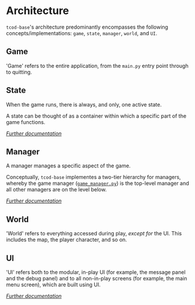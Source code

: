 # Architecture

`tcod-base`'s architecture predominantly encompasses the following concepts/implementations: `game`, `state`, `manager`, `world`, and `UI`.


## Game

'Game' refers to the entire application, from the `main.py` entry point through to quitting.


## State

When the game runs, there is always, and only, one active state.

A state can be thought of as a container within which a specific part of the game functions.

*[Further documentation](state.md)*


## Manager

A manager manages a specific aspect of the game.

Conceptually, `tcod-base` implementes a two-tier hierarchy for managers, whereby the game manager ([`game_manager.py`](/game/managers/game_manager.py)) is the top-level manager and all other managers are on the level below.

*[Further documentation](manager.md)*


## World

'World' refers to everything accessed during play, _except for_ the UI. This includes the map, the player character, and so on.


## UI

'UI' refers both to the modular, in-play UI (for example, the message panel and the debug panel) and to all non-in-play screens (for example, the main menu screen), which are built using UI.

*[Further documentation](ui.md)*
